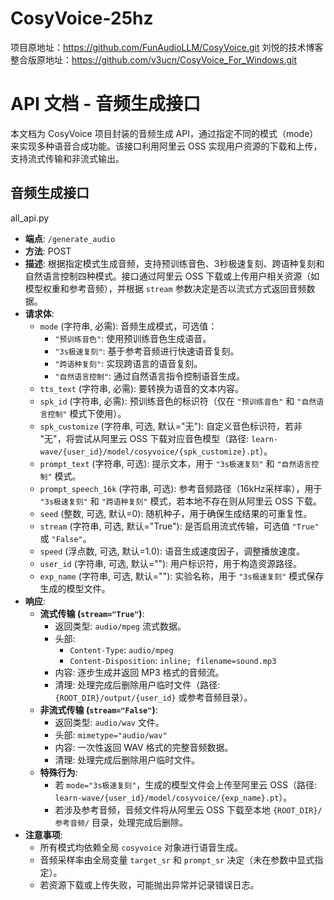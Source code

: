 # CosyVoice-25hz
 项目原地址：https://github.com/FunAudioLLM/CosyVoice.git
 刘悦的技术博客整合版原地址：https://github.com/v3ucn/CosyVoice_For_Windows.git
# API 文档 - 音频生成接口

本文档为 CosyVoice 项目封装的音频生成 API，通过指定不同的模式（mode）来实现多种语音合成功能。该接口利用阿里云 OSS 实现用户资源的下载和上传，支持流式传输和非流式输出。

## 音频生成接口
 all_api.py
- **端点**: `/generate_audio`
- **方法**: POST
- **描述**: 根据指定模式生成音频，支持预训练音色、3秒极速复刻、跨语种复刻和自然语言控制四种模式。接口通过阿里云 OSS 下载或上传用户相关资源（如模型权重和参考音频），并根据 `stream` 参数决定是否以流式方式返回音频数据。
- **请求体**:
  - `mode` (字符串, 必需): 音频生成模式，可选值：
    - `"预训练音色"`: 使用预训练音色生成语音。
    - `"3s极速复刻"`: 基于参考音频进行快速语音复刻。
    - `"跨语种复刻"`: 实现跨语言的语音复刻。
    - `"自然语言控制"`: 通过自然语言指令控制语音生成。
  - `tts_text` (字符串, 必需): 要转换为语音的文本内容。
  - `spk_id` (字符串, 必需): 预训练音色的标识符（仅在 `"预训练音色"` 和 `"自然语言控制"` 模式下使用）。
  - `spk_customize` (字符串, 可选, 默认="无"): 自定义音色标识符，若非 "无"，将尝试从阿里云 OSS 下载对应音色模型（路径: `learn-wave/{user_id}/model/cosyvoice/{spk_customize}.pt`）。
  - `prompt_text` (字符串, 可选): 提示文本，用于 `"3s极速复刻"` 和 `"自然语言控制"` 模式。
  - `prompt_speech_16k` (字符串, 可选): 参考音频路径（16kHz采样率），用于 `"3s极速复刻"` 和 `"跨语种复刻"` 模式，若本地不存在则从阿里云 OSS 下载。
  - `seed` (整数, 可选, 默认=0): 随机种子，用于确保生成结果的可重复性。
  - `stream` (字符串, 可选, 默认="True"): 是否启用流式传输，可选值 `"True"` 或 `"False"`。
  - `speed` (浮点数, 可选, 默认=1.0): 语音生成速度因子，调整播放速度。
  - `user_id` (字符串, 可选, 默认=""): 用户标识符，用于构造资源路径。
  - `exp_name` (字符串, 可选, 默认=""): 实验名称，用于 `"3s极速复刻"` 模式保存生成的模型文件。
- **响应**:
  - **流式传输 (`stream="True"`)**:
    - 返回类型: `audio/mpeg` 流式数据。
    - 头部:
      - `Content-Type`: `audio/mpeg`
      - `Content-Disposition`: `inline; filename=sound.mp3`
    - 内容: 逐步生成并返回 MP3 格式的音频流。
    - 清理: 处理完成后删除用户临时文件（路径: `{ROOT_DIR}/output/{user_id}` 或参考音频目录）。
  - **非流式传输 (`stream="False"`)**:
    - 返回类型: `audio/wav` 文件。
    - 头部: `mimetype="audio/wav"`
    - 内容: 一次性返回 WAV 格式的完整音频数据。
    - 清理: 处理完成后删除用户临时文件。
  - **特殊行为**:
    - 若 `mode="3s极速复刻"`，生成的模型文件会上传至阿里云 OSS（路径: `learn-wave/{user_id}/model/cosyvoice/{exp_name}.pt`）。
    - 若涉及参考音频，音频文件将从阿里云 OSS 下载至本地 `{ROOT_DIR}/参考音频/` 目录，处理完成后删除。
- **注意事项**:
  - 所有模式均依赖全局 `cosyvoice` 对象进行语音生成。
  - 音频采样率由全局变量 `target_sr` 和 `prompt_sr` 决定（未在参数中显式指定）。
  - 若资源下载或上传失败，可能抛出异常并记录错误日志。
